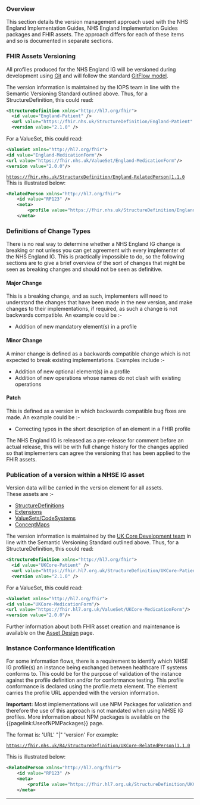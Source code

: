 ### Overview
This section details the version management approach used with the NHS England Implementation Guides, NHS England Implementation Guides packages and FHIR assets. The approach differs for each of these items and so is documented in separate sections.

### FHIR Assets Versioning
All profiles produced for the NHS England IG will be versioned during development using <a href="https://git-scm.com/" Target="_blank"> Git</a> and will follow the standard <a href="https://guides.github.com/introduction/flow/" Target="_blank"> GitFlow model</a>.   

The version information is maintained by the IOPS team in line with the Semantic Versioning Standard outlined above. Thus, for a StructureDefinition, this could read:

````xml
<StructureDefinition xmlns="http://hl7.org/fhir">
  <id value="England-Patient" />
  <url value="https://fhir.nhs.uk/StructureDefinition/England-Patient" />
  <version value="2.1.0" />
````
For a ValueSet, this could read:

````xml
<ValueSet xmlns="http://hl7.org/fhir">
<id value="England-MedicationForm"/>
<url value="https://fhir.nhs.uk/ValueSet/England-MedicationForm"/>
<version value="2.0.0"/>
````


<code>https://fhir.nhs.uk/StructureDefinition/England-RelatedPerson|1.1.0</code>
This is illustrated below:

````xml
<RelatedPerson xmlns="http://hl7.org/fhir">
    <id value="RP123" />
    <meta>
        <profile value="https://fhir.nhs.uk/StructureDefinition/England-RelatedPerson|1.1.0" />
    </meta>
````


### Definitions of Change Types
There is no real way to determine whether a NHS England IG change is breaking or not unless you can get agreement with every implementer of the NHS England IG. This is practically impossible to do, so the following sections are to give a brief overview of the sort of changes that might be seen as breaking changes and should not be seen as definitive. 
#### Major Change
This is a breaking change, and as such, implementers will need to understand the changes that have been made in the new version, and make changes to their implementations, if required, as such a change is not backwards compatible. An example could be :-
-  Addition of new mandatory element(s) in a profile
#### Minor Change
A minor change is defined as a backwards compatible change which is not expected to break existing implementations. Examples include :-
-  Addition of new optional element(s) in a profile
-  Addition of new operations whose names do not clash with existing operations
#### Patch
This is defined as a version in which backwards compatible bug fixes are made. An example could be :-
-  Correcting typos in the short description of an element in a FHIR profile

The NHS England IG is released as a pre-release for comment before an actual release, this will be with full change history for the changes applied so that implementers can agree the versioning that has been applied to the FHIR assets.

### Publication of a version within a NHSE IG asset
Version data will be carried in the version element for all assets.   
These assets are :-
- <a href="https://simplifier.net/guide/UK-Core-Implementation-Guide/Home/ProfilesandExtensions/ProfilesIndex.page.md?version=current" Target="_blank"> StructureDefinitions</a> 
-  <a href="https://simplifier.net/guide/UK-Core-Implementation-Guide/Home/ProfilesandExtensions/ExtensionLibrary" Target="_blank"> Extensions</a>
- <a href="https://simplifier.net/guide/uk-core-implementation-guide/Home/Terminology/ValueSetsandCodeSystems" Target="_blank"> ValueSets/CodeSystems</a>
- <a href="https://simplifier.net/guide/UK-Core-Implementation-Guide/Home/Terminology/ConceptMaps" Target="_blank"> ConceptMaps</a>   

The version information is maintained by the <a href="https://simplifier.net/HL7FHIRUKCoreR4/~team" Target="_blank"> UK Core Development team</a> in line with the Semantic Versioning Standard outlined above. Thus, for a StructureDefinition, this could read:

````xml
<StructureDefinition xmlns="http://hl7.org/fhir">
  <id value="UKCore-Patient" />
  <url value="https://fhir.hl7.org.uk/StructureDefinition/UKCore-Patient" />
  <version value="2.1.0" />
````   
For a ValueSet, this could read:

````xml
<ValueSet xmlns="http://hl7.org/fhir">
<id value="UKCore-MedicationForm"/>
<url value="https://fhir.hl7.org.uk/ValueSet/UKCore-MedicationForm"/>
<version value="2.0.0"/>
````
Further information about both FHIR asset creation and maintenance is available on the [Asset Design](https://simplifier.net/guide/NHSE-Design-and-Development-Approach2/Home/Asset-Design?version=current "Title") page. 

### Instance Conformance Identification
For some information flows, there is a requirement to identify which NHSE IG profile(s) an instance being exchanged between healthcare IT systems conforms to. This could be for the purpose of validation of the instance against the profile definition and/or for conformance testing. This profile conformance is declared using the profile.meta element. The element carries the profile URL appended with the version information. 

  <div markdown="span" class="alert alert-warning" role="alert"><i class="fa fa-warning"></i><b> Important:</b> Most implementations will use NPM Packages for validation and therefore the use of this approach is not mandated when using NHSE IG profiles. More information about NPM packages is available on the {{pagelink:UseofNPMPackages}} page.  </div>

The format is: 'URL' "\|" 'version'
For example:

<code>https://fhir.nhs.uk/R4/StructureDefinition/UKCore-RelatedPerson|1.1.0</code>

This is illustrated below:

````xml
<RelatedPerson xmlns="http://hl7.org/fhir">
    <id value="RP123" />
    <meta>
        <profile value="https://fhir.hl7.org.uk/StructureDefinition/UKCore-RelatedPerson|1.1.0" />
    </meta>
````
---

